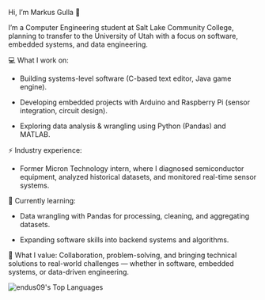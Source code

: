 Hi, I’m Markus Gulla 👋

I’m a Computer Engineering student at Salt Lake Community College, planning to transfer to the University of Utah with a focus on software, embedded systems, and data engineering.

💻 What I work on:

- Building systems-level software (C-based text editor, Java game engine).

- Developing embedded projects with Arduino and Raspberry Pi (sensor integration, circuit design).

- Exploring data analysis & wrangling using Python (Pandas) and MATLAB.

⚡ Industry experience:

- Former Micron Technology intern, where I diagnosed semiconductor equipment, analyzed historical datasets, and monitored real-time sensor systems.

🌱 Currently learning:

- Data wrangling with Pandas for processing, cleaning, and aggregating datasets.

- Expanding software skills into backend systems and algorithms.

🤝 What I value:
Collaboration, problem-solving, and bringing technical solutions to real-world challenges — whether in software, embedded systems, or data-driven engineering.



![endus09's Top Languages](https://github-readme-stats.vercel.app/api/top-langs/?username=endus09&theme=kacho_ga&show_icons=true&hide_border=true&layout=compact)
